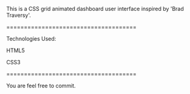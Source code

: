 This is a CSS grid animated dashboard user interface inspired by 'Brad Traversy'.

=====================================

Technologies Used:

HTML5

CSS3

=====================================

You are feel free to commit.